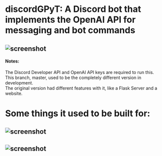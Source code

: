 # discordGPyT: A Discord bot that implements the OpenAI API for messaging and bot commands



## ![screenshot](https://github.com/bilan604/OpenAI-Discord-autobot/blob/master/src/static/SeaTurtlePNG.png?width=20px)  

#### Notes:  
The Discord Developer API and OpenAI API keys are required to run this.  
This branch, master, used to be the completely different version in development.  
The original version had different features with it, like a Flask Server and a website.  

# Some things it used to be built for:  

## ![screenshot](https://github.com/bilan604/OpenAI-Discord-autobot/blob/master/src/static/JavaPythonCPP.png?width=20px)  

## ![screenshot](https://github.com/bilan604/OpenAI-Discord-autobot/blob/master/src/static/generateCommands-Discord-AI.png?width=20px)  


